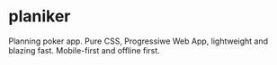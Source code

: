 # planiker
Planning poker app. Pure CSS, Progressiwe Web App, lightweight and blazing fast. Mobile-first and offline first.
